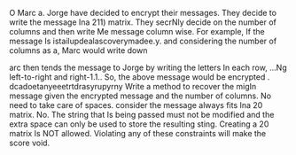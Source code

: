 O Marc a. Jorge have decided to encrypt their messages. They decide to write the message Ina 211) matrix. They secrNly decide on the number of columns and then write Me message column wise. For example, If the message Is istailupdealascoverymadee.y. and considering the number of columns as a, Marc would write down 

arc then tends the message to Jorge by writing the letters In each row, ...Ng left-to-right and right-1.1.. So, the above message would be encrypted . dcadoetanyeeetrtdrasyrupyrny Write a method to recover the migIn message given the encrypted message and the number of columns. No need to take care of spaces. consider the message always fits Ina 20 matrix. 
No. The string that Is being passed must not be modified and the extra space can only be used to store the resulting sting. Creating a 20 matrix Is NOT allowed. Violating any of these constraints will make the score void.